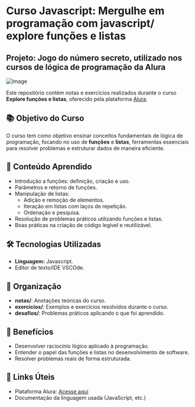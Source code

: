 # Curso Javascript: Mergulhe em programação com javascript/ explore funções e listas
## Projeto: Jogo do número secreto, utilizado nos cursos de lógica de programação da Alura


![Image](https://github.com/user-attachments/assets/cd11cdda-da96-4b30-90ac-a80f8aa30984)



Este repositório contém notas e exercícios realizados durante o curso **Explore funções e listas**, oferecido pela plataforma [Alura](https://www.alura.com.br/).

## 📚 Objetivo do Curso

O curso tem como objetivo ensinar conceitos fundamentais de lógica de programação, focando no uso de **funções** e **listas**, ferramentas essenciais para resolver problemas e estruturar dados de maneira eficiente.

## 🧠 Conteúdo Aprendido

- Introdução a funções: definição, criação e uso.
- Parâmetros e retorno de funções.
- Manipulação de listas: 
  - Adição e remoção de elementos.
  - Iteração em listas com laços de repetição.
  - Ordenação e pesquisa.
- Resolução de problemas práticos utilizando funções e listas.
- Boas práticas na criação de código legível e reutilizável.

## 🛠️ Tecnologias Utilizadas

- **Linguagem:** Javascript.
- Editor de texto/IDE VSCOde.

## 📂 Organização

- **notas/**: Anotações teóricas do curso.
- **exercicios/**: Exemplos e exercícios resolvidos durante o curso.
- **desafios/**: Problemas práticos aplicando o que foi aprendido.

## 🚀 Benefícios

- Desenvolver raciocínio lógico aplicado à programação.
- Entender o papel das funções e listas no desenvolvimento de software.
- Resolver problemas reais de forma estruturada.

## 🔗 Links Úteis

- Plataforma Alura: [Acesse aqui](https://www.alura.com.br/)
- Documentação da linguagem usada (JavaScript, etc.)
